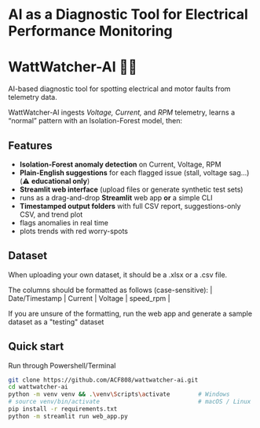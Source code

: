 # AI as a Diagnostic Tool for Electrical Performance Monitoring

# WattWatcher-AI 🔌🤖

AI-based diagnostic tool for spotting electrical and motor faults from telemetry data.

WattWatcher-AI ingests *Voltage, Current,* and *RPM* telemetry, learns a “normal” pattern with an Isolation-Forest model, then:

## Features
- **Isolation-Forest anomaly detection** on Current, Voltage, RPM  
- **Plain-English suggestions** for each flagged issue (stall, voltage sag…)  (⚠️ **educational only**) 
- **Streamlit web interface** (upload files or generate synthetic test sets)  
- runs as a drag-and-drop **Streamlit** web app **or** a simple CLI
- **Timestamped output folders** with full CSV report, suggestions-only CSV, and trend plot  
- flags anomalies in real time  
- plots trends with red worry-spots  

## Dataset

When uploading your own dataset, it should be a .xlsx or a .csv file. 

The columns should be formatted as follows (case-sensitive):
| Date/Timestamp | Current | Voltage | speed_rpm |

If you are unsure of the formatting, run the web app and generate a sample dataset as a "testing" dataset

## Quick start
Run through Powershell/Terminal

```bash
git clone https://github.com/ACF808/wattwatcher-ai.git
cd wattwatcher-ai
python -m venv venv && .\venv\Scripts\activate        # Windows
# source venv/bin/activate                            # macOS / Linux
pip install -r requirements.txt
python -m streamlit run web_app.py
